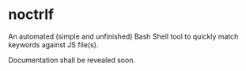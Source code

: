 # noctrlf
An automated (simple and unfinished) Bash Shell tool to quickly match keywords against JS file(s).

Documentation shall be revealed soon. 
